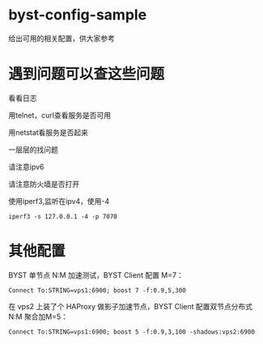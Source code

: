# byst-config-sample
给出可用的相关配置，供大家参考

# 遇到问题可以查这些问题
看看日志

用telnet，curl查看服务是否可用

用netstat看服务是否起来

一层层的找问题

请注意ipv6

请注意防火墙是否打开

使用iperf3,监听在ipv4，使用-4
```
iperf3 -s 127.0.0.1 -4 -p 7070
```
# 其他配置

BYST 单节点 N:M 加速测试，BYST Client 配置 M=7：
```
Connect To:STRING=vps1:6900; boost 7 -f:0.9,5,300
```
在 vps2 上装了个 HAProxy 做影子加速节点，BYST Client 配置双节点分布式 N:M 聚合加M=5：
```
Connect To:STRING=vps1:6900; boost 5 -f:0.9,3,100 -shadows:vps2:6900
```
